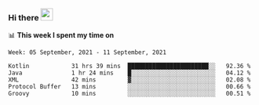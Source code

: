 ### Hi there <a href="https://www.gautamkrishnar.com/"><img src="https://media.giphy.com/media/hvRJCLFzcasrR4ia7z/giphy.gif" width="25px"></a>

📊 **This week I spent my time on**

<!--START_SECTION:waka-->
```text
Week: 05 September, 2021 - 11 September, 2021

Kotlin            31 hrs 39 mins  ███████████████████████░░   92.36 % 
Java              1 hr 24 mins    █░░░░░░░░░░░░░░░░░░░░░░░░   04.12 % 
XML               42 mins         ▓░░░░░░░░░░░░░░░░░░░░░░░░   02.08 % 
Protocol Buffer   13 mins         ░░░░░░░░░░░░░░░░░░░░░░░░░   00.66 % 
Groovy            10 mins         ░░░░░░░░░░░░░░░░░░░░░░░░░   00.51 % 
```
<!--END_SECTION:waka-->
